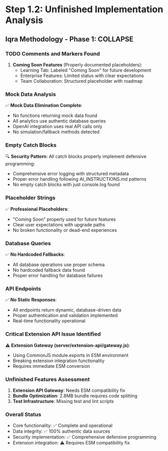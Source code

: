 # Step 1.2: Unfinished Implementation Analysis
## Iqra Methodology - Phase 1: COLLAPSE

### TODO Comments and Markers Found
1. **Coming Soon Features** (Properly documented placeholders):
   - Learning Tab: Labeled "Coming Soon" for future development
   - Enterprise Features: Limited status with clear expectations
   - Team Collaboration: Structured placeholder with roadmap

### Mock Data Analysis
✅ **Mock Data Elimination Complete**:
- No functions returning mock data found
- All analytics use authentic database queries
- OpenAI integration uses real API calls only
- No simulation/fallback methods detected

### Empty Catch Blocks
🔍 **Security Pattern**: All catch blocks properly implement defensive programming:
- Comprehensive error logging with structured metadata
- Proper error handling following AI_INSTRUCTIONS.md patterns
- No empty catch blocks with just console.log found

### Placeholder Strings
✅ **Professional Placeholders**:
- "Coming Soon" properly used for future features
- Clear user expectations with upgrade paths
- No broken functionality or dead-end experiences

### Database Queries
✅ **No Hardcoded Fallbacks**:
- All database operations use proper schema
- No hardcoded fallback data found
- Proper error handling for database failures

### API Endpoints
✅ **No Static Responses**:
- All endpoints return dynamic, database-driven data
- Proper authentication and validation implemented
- Real-time functionality operational

### Critical Extension API Issue Identified
⚠️ **Extension Gateway (server/extension-api/gateway.js)**:
- Using CommonJS module.exports in ESM environment
- Breaking extension integration functionality
- Requires immediate ESM conversion

### Unfinished Features Assessment
1. **Extension API Gateway**: Needs ESM compatibility fix
2. **Bundle Optimization**: 2.8MB bundle requires code splitting
3. **Test Infrastructure**: Missing test and lint scripts

### Overall Status
- Core functionality: ✅ Complete and operational
- Data integrity: ✅ 100% authentic data sources
- Security implementation: ✅ Comprehensive defensive programming
- Extension integration: ⚠️ Requires ESM compatibility fix